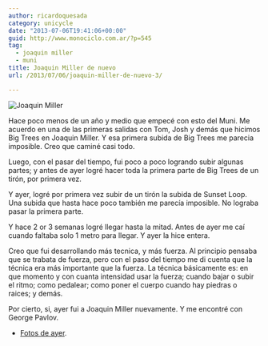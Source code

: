 ```yaml
---
author: ricardoquesada
category: unicycle
date: "2013-07-06T19:41:06+00:00"
guid: http://www.monociclo.com.ar/?p=545
tag:
  - joaquin miller
  - muni
title: Joaquin Miller de nuevo
url: /2013/07/06/joaquin-miller-de-nuevo-3/

---
```

![Joaquin Miller](/images/joaquin-miller-de-nuevo.jpg)

Hace poco menos de un año y medio que empecé con esto del Muni.
Me acuerdo en una de las primeras salidas con Tom, Josh y demás que hicimos Big Trees en Joaquin Miller.
Y esa primera subida de Big Trees me parecia imposible.
Creo que caminé casi todo.

Luego, con el pasar del tiempo, fui poco a poco logrando subir algunas partes;
y antes de ayer logré hacer toda la primera parte de Big Trees de un tirón, por primera vez.

Y ayer, logré por primera vez subir de un tirón la subida de Sunset Loop.
Una subida que hasta hace poco también me parecía imposible.
No lograba pasar la primera parte.

Y hace 2 or 3 semanas logré llegar hasta la mitad.
Antes de ayer me caí cuando faltaba solo 1 metro para llegar.
Y ayer la hice entera.

Creo que fui desarrollando más tecnica, y más fuerza.
Al principio pensaba que se trabata de fuerza, pero con el paso del tiempo me
di cuenta que la técnica era más importante que la fuerza.
La técnica básicamente es: en que momento y con cuanta intensidad usar la fuerza;
cuando bajar o subir el ritmo; como pedalear; como poner el cuerpo cuando hay piedras o raices; y demás.

Por cierto, si, ayer fui a Joaquin Miller nuevamente. Y me encontré con George Pavlov.

- [Fotos de ayer](https://photos.app.goo.gl/F7pxMpRCYhJf6TRM7).

